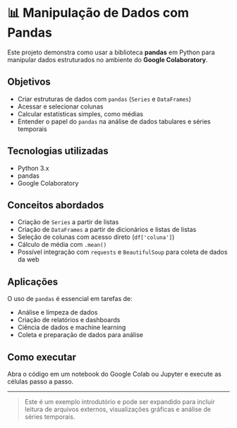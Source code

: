 # 📊 Manipulação de Dados com Pandas

Este projeto demonstra como usar a biblioteca **pandas** em Python para manipular dados estruturados no ambiente do **Google Colaboratory**.

## Objetivos

- Criar estruturas de dados com `pandas` (`Series` e `DataFrames`)
- Acessar e selecionar colunas
- Calcular estatísticas simples, como médias
- Entender o papel do `pandas` na análise de dados tabulares e séries temporais

## Tecnologias utilizadas

- Python 3.x
- pandas
- Google Colaboratory

## Conceitos abordados

- Criação de `Series` a partir de listas
- Criação de `DataFrames` a partir de dicionários e listas de listas
- Seleção de colunas com acesso direto (`df['coluna']`)
- Cálculo de média com `.mean()`
- Possível integração com `requests` e `BeautifulSoup` para coleta de dados da web

## Aplicações

O uso de `pandas` é essencial em tarefas de:

- Análise e limpeza de dados
- Criação de relatórios e dashboards
- Ciência de dados e machine learning
- Coleta e preparação de dados para análise

## Como executar

Abra o código em um notebook do Google Colab ou Jupyter e execute as células passo a passo.

---

> Este é um exemplo introdutório e pode ser expandido para incluir leitura de arquivos externos, visualizações gráficas e análise de séries temporais.
